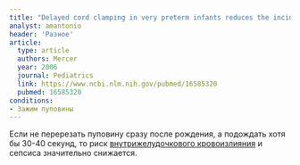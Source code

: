 ```yaml
---
title: "Delayed cord clamping in very preterm infants reduces the incidence of intraventricular hemorrhage and late-onset sepsis: a randomized, controlled trial"
analyst: amantonio
header: 'Разное'
article:
  type: article
  authors: Mercer
  year: 2006
  journal: Pediatrics
  link: https://www.ncbi.nlm.nih.gov/pubmed/16585320
  pubmed: 16585320
conditions:
- Зажим пуповины
---
```


Если не перерезать пуповину сразу после рождения, а подождать хотя бы 30-40 секунд, то риск [внутрижелудочкового кровоизлияния](https://en.wikipedia.org/wiki/Intraventricular_hemorrhage) и сепсиса значительно снижается.
